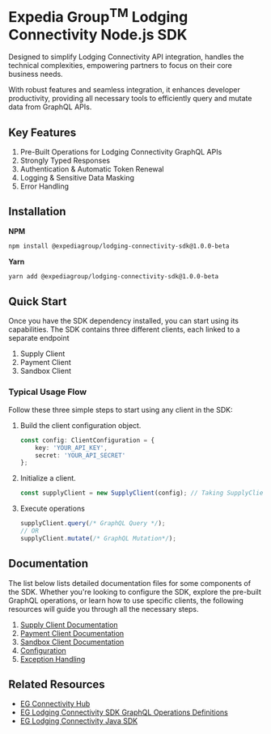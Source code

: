 # Expedia Group<sup>TM</sup> Lodging Connectivity Node.js SDK

Designed to simplify Lodging Connectivity API integration, handles the technical complexities, empowering partners to
focus on their core business needs.

With robust features and seamless integration, it enhances developer productivity, providing all necessary tools to efficiently query and mutate data from GraphQL APIs.

## Key Features
1. Pre-Built Operations for Lodging Connectivity GraphQL APIs
2. Strongly Typed Responses
3. Authentication & Automatic Token Renewal
4. Logging & Sensitive Data Masking
5. Error Handling

## Installation

**NPM**
```bash
npm install @expediagroup/lodging-connectivity-sdk@1.0.0-beta
```

**Yarn**
```bash
yarn add @expediagroup/lodging-connectivity-sdk@1.0.0-beta
```

## Quick Start
Once you have the SDK dependency installed, you can start using its capabilities. The SDK contains three different clients, each linked to a separate endpoint

1. Supply Client
2. Payment Client
3. Sandbox  Client

### Typical Usage Flow
Follow these three simple steps to start using any client in the SDK:

1. Build the client configuration object.

   ```ts
   const config: ClientConfiguration = {
       key: 'YOUR_API_KEY',
       secret: 'YOUR_API_SECRET'
   };
   ```

2. Initialize a client.
   ```ts
   const supplyClient = new SupplyClient(config); // Taking SupplyClient as an example
   ```
3. Execute operations
   ```ts
   supplyClient.query(/* GraphQL Query */);
   // OR
   supplyClient.mutate(/* GraphQL Mutation*/);
   ```

## Documentation
The list below lists detailed documentation files for some components of the SDK. Whether you're looking to configure the SDK, explore the pre-built GraphQL operations, or learn how to use specific clients, the following resources will guide you through all the necessary steps.

1. [Supply Client Documentation](docs/supply-client.md)
2. [Payment Client Documentation](docs/payment-client.md)
3. [Sandbox Client Documentation](docs/sandbox-client.md)
4. [Configuration](docs/configuration.md)
5. [Exception Handling](docs/exception-handling.md)

## Related Resources
- [EG Connectivity Hub](https://developers.expediagroup.com/supply/lodging)
- [EG Lodging Connectivity SDK GraphQL Operations Definitions](https://github.com/ExpediaGroup/lodging-connectivity-graphql-operations)
- [EG Lodging Connectivity Java SDK](https://github.com/ExpediaGroup/lodging-connectivity-java-sdk)
